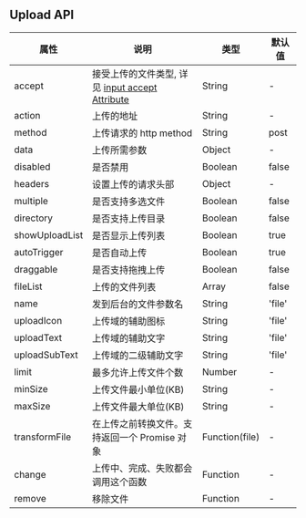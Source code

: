 ## Upload API

| 属性           | 说明                                                                                                                           | 类型           | 默认值 |
| -------------- | ------------------------------------------------------------------------------------------------------------------------------ | -------------- | ------ |
| accept         | 接受上传的文件类型, 详见 [input accept Attribute](https://developer.mozilla.org/en-US/docs/Web/HTML/Element/input/file#accept) | String         | -      |
| action         | 上传的地址                                                                                                                     | String         | -      |
| method         | 上传请求的 http method                                                                                                         | String         | post   |
| data           | 上传所需参数                                                                                                                   | Object         | -      |
| disabled       | 是否禁用                                                                                                                       | Boolean        | false  |
| headers        | 设置上传的请求头部                                                                                                             | Object         | -      |
| multiple       | 是否支持多选文件                                                                                                               | Boolean        | false  |
| directory      | 是否支持上传目录                                                                                                               | Boolean        | false  |
| showUploadList | 是否显示上传列表                                                                                                               | Boolean        | true   |
| autoTrigger    | 是否自动上传                                                                                                                   | Boolean        | true   |
| draggable      | 是否支持拖拽上传                                                                                                               | Boolean        | false  |
| fileList       | 上传的文件列表                                                                                                                 | Array          | false  |
| name           | 发到后台的文件参数名                                                                                                           | String         | 'file' |
| uploadIcon     | 上传域的辅助图标                                                                                                               | String         | 'file' |
| uploadText     | 上传域的辅助文字                                                                                                               | String         | 'file' |
| uploadSubText  | 上传域的二级辅助文字                                                                                                           | String         | 'file' |
| limit          | 最多允许上传文件个数                                                                                                           | Number         | -      |
| minSize        | 上传文件最小单位(KB)                                                                                                           | String         | -      |
| maxSize        | 上传文件最大单位(KB)                                                                                                           | String         | -      |
| transformFile  | 在上传之前转换文件。支持返回一个 Promise 对象                                                                                  | Function(file) | -      |
| change         | 上传中、完成、失败都会调用这个函数                                                                                             | Function       | -      |
| remove         | 移除文件                                                                                                                       | Function       | -      |